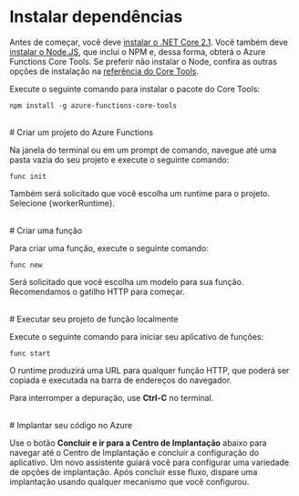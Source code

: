 # Instalar dependências

Antes de começar, você deve [instalar o .NET Core 2.1](https://go.microsoft.com/fwlink/?linkid=2016373). Você também deve [instalar o Node.JS](https://go.microsoft.com/fwlink/?linkid=2016195), que inclui o NPM e, dessa forma, obterá o Azure Functions Core Tools. Se preferir não instalar o Node, confira as outras opções de instalação na [referência do Core Tools](https://go.microsoft.com/fwlink/?linkid=2016192).

Execute o seguinte comando para instalar o pacote do Core Tools:

``` npm install -g azure-functions-core-tools ```

<br/>
# Criar um projeto do Azure Functions

Na janela do terminal ou em um prompt de comando, navegue até uma pasta vazia do seu projeto e execute o seguinte comando:

``` func init ```

Também será solicitado que você escolha um runtime para o projeto. Selecione {workerRuntime}.

<br/>
# Criar uma função

Para criar uma função, execute o seguinte comando:

``` func new ```

Será solicitado que você escolha um modelo para sua função. Recomendamos o gatilho HTTP para começar.

<br/>
# Executar seu projeto de função localmente

Execute o seguinte comando para iniciar seu aplicativo de funções:

``` func start ```

O runtime produzirá uma URL para qualquer função HTTP, que poderá ser copiada e executada na barra de endereços do navegador.

Para interromper a depuração, use **Ctrl-C** no terminal.

<br/>
# Implantar seu código no Azure

Use o botão **Concluir e ir para a Centro de Implantação** abaixo para navegar até o Centro de Implantação e concluir a configuração do aplicativo. Um novo assistente guiará você para configurar uma variedade de opções de implantação. Após concluir esse fluxo, dispare uma implantação usando qualquer mecanismo que você configurou.
